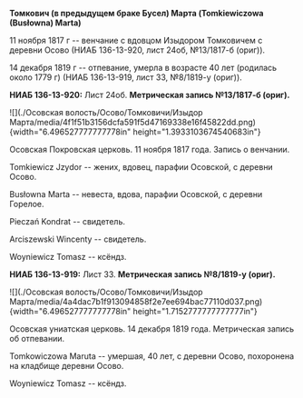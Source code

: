 **Томкович (в предыдущем браке Бусел) Марта (Tomkiewiczowa (Busłowna)
Marta)**

11 ноября 1817 г -- венчание с вдовцом Изыдором Томковичем с деревни
Осово (НИАБ 136-13-920, лист 24об, №13/1817-б (ориг)).

14 декабря 1819 г -- отпевание, умерла в возрасте 40 лет (родилась около
1779 г) (НИАБ 136-13-919, лист 33, №8/1819-у (ориг)).

**НИАБ 136-13-920:** Лист 24об. **Метрическая запись №13/1817-б
(ориг).**

![](./Осовская волость/Осово/Томковичи/Изыдор Марта/media/4f1f51b3156dcfa591f5d47169338e16f45822dd.png){width="6.496527777777778in"
height="1.3933103674540683in"}

Осовская Покровская церковь. 11 ноября 1817 года. Запись о венчании.

Tomkiewicz Jzydor -- жених, вдовец, парафии Осовской, с деревни Осово.

Busłowna Marta -- невеста, вдова, парафии Осовской, с деревни Горелое.

Pieczań Kondrat -- свидетель.

Arciszewski Wincenty -- свидетель.

Woyniewicz Tomasz -- ксёндз.

**НИАБ 136-13-919:** Лист 33. **Метрическая запись №8/1819-у (ориг).**

![](./Осовская волость/Осово/Томковичи/Изыдор Марта/media/4a4dac7b1f913094858f2e7ee694bac77110d037.png){width="6.496527777777778in"
height="1.7152777777777777in"}

Осовская униатская церковь. 14 декабря 1819 года. Метрическая запись об
отпевании.

Tomkowiczowa Maruta -- умершая, 40 лет, с деревни Осово, похоронена на
кладбище деревни Осово.

Woyniewicz Tomasz -- ксёндз.
